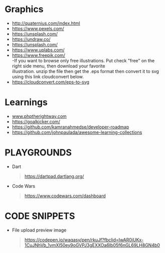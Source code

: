 # Graphics
 
 - http://quaternius.com/index.html
 - https://www.pexels.com/
 - https://unsplash.com/
 - https://undraw.co/
 - https://unsplash.com/
 - https://www.uplabs.com/
 - https://www.freepik.com/  
         -If you want to browse only free illustrations. Put check "free" on the right side menu, then download your favorite      
         illustration. unzip the  file then get the .eps format then convert it to svg using this link cloudconvert below.
 - https://cloudconvert.com/eps-to-svg

# Learnings
 
 - www.phptherightway.com
 - https://goalkicker.com/
 - https://github.com/kamranahmedse/developer-roadmap
 - https://github.com/johnpaulada/awesome-learning-collections

# PLAYGROUNDS

 - Dart
   > https://dartpad.dartlang.org/
 
 - Code Wars
   > https://www.codewars.com/dashboard
   
# CODE SNIPPETS
 
  - File upload preview image
    > https://codepen.io/waqasy/pen/rkuJf?fbclid=IwAR0iUKx-1CuJNhVb_1vmXI50ey9oGVPJ3gEXXOa6Ib05f6nGL69LH8GN4b0

